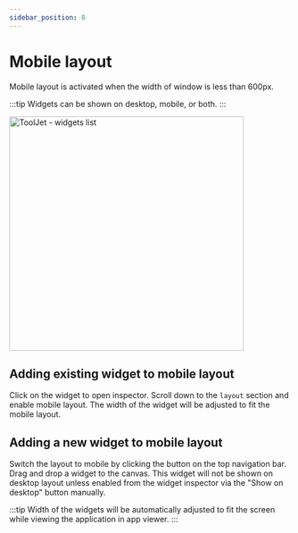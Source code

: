 ```yaml
---
sidebar_position: 8
---
```


# Mobile layout

Mobile layout is activated when the width of window is less than 600px.

:::tip
Widgets can be shown on desktop, mobile, or both.
:::

<img class="screenshot-full" src="/img/tutorial/mobile-layout/mobile-layout.gif" alt="ToolJet - widgets list" height="420"/>

## Adding existing widget to mobile layout
Click on the widget to open inspector. Scroll down to the `layout` section and enable mobile layout. The width of the widget will be adjusted to fit the mobile layout.

## Adding a new widget to mobile layout
Switch the layout to mobile by clicking the button on the top navigation bar. Drag and drop a widget to the canvas. This widget will not be shown on desktop layout unless enabled from the widget inspector via the "Show on desktop" button manually.

:::tip
Width of the widgets will be automatically adjusted to fit the screen while viewing the application in app viewer.
:::